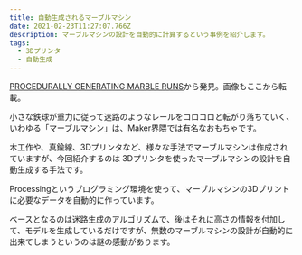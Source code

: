 ```yaml
---
title: 自動生成されるマーブルマシン
date: 2021-02-23T11:27:07.766Z
description: マーブルマシンの設計を自動的に計算するという事例を紹介します。
tags:
  - 3Dプリンタ
  - 自動生成
---
```

[PROCEDURALLY GENERATING MARBLE RUNS](https://hackaday.com/2020/03/04/procedurally-generating-marble-runs/)から発見。画像もここから転載。

小さな鉄球が重力に従って迷路のようなレールをコロコロと転がり落ちていく、いわゆる「マーブルマシン」は、Maker界隈では有名なおもちゃです。

木工作や、真鍮線、3Dプリンタなど、様々な手法でマーブルマシンは作成されていますが、今回紹介するのは 3Dプリンタを使ったマーブルマシンの設計を自動生成する手法です。

Processingというプログラミング環境を使って、マーブルマシンの3Dプリントに必要なデータを自動的に作っています。

ベースとなるのは迷路生成のアルゴリズムで、後はそれに高さの情報を付加して、モデルを生成しているだけですが、無数のマーブルマシンの設計が自動的に出来てしまうというのは謎の感動があります。


